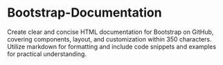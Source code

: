 # Bootstrap-Documentation
Create clear and concise HTML documentation for Bootstrap on GitHub, covering components, layout, and customization within 350 characters. Utilize markdown for formatting and include code snippets and examples for practical understanding.
